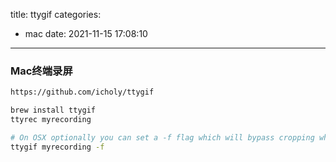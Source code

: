 title: ttygif
categories:
  - mac
date: 2021-11-15 17:08:10
---
### Mac终端录屏

```sh
https://github.com/icholy/ttygif
```

```sh
brew install ttygif
ttyrec myrecording

# On OSX optionally you can set a -f flag which will bypass cropping which is needed for terminal apps which aren't full screen. Both standard Terminal and iTerm apps are supported.
ttygif myrecording -f
```